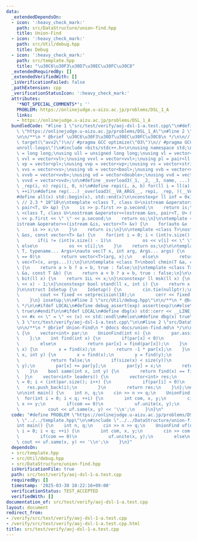 ```yaml
---
data:
  _extendedDependsOn:
  - icon: ':heavy_check_mark:'
    path: src/DataStructure/union-find.hpp
    title: Union-Find
  - icon: ':heavy_check_mark:'
    path: src/Util/debug.hpp
    title: Debug
  - icon: ':heavy_check_mark:'
    path: src/template.hpp
    title: "\u30C6\u30F3\u30D7\u30EC\u30FC\u30C8"
  _extendedRequiredBy: []
  _extendedVerifiedWith: []
  _isVerificationFailed: false
  _pathExtension: cpp
  _verificationStatusIcon: ':heavy_check_mark:'
  attributes:
    '*NOT_SPECIAL_COMMENTS*': ''
    PROBLEM: https://onlinejudge.u-aizu.ac.jp/problems/DSL_1_A
    links:
    - https://onlinejudge.u-aizu.ac.jp/problems/DSL_1_A
  bundledCode: "#line 1 \"src/test/verify/aoj-dsl-1-a.test.cpp\"\n#define PROBLEM\
    \ \"https://onlinejudge.u-aizu.ac.jp/problems/DSL_1_A\"\n#line 2 \"src/template.hpp\"\
    \n\n/**\n * @brief \u30C6\u30F3\u30D7\u30EC\u30FC\u30C8\n */\n\n// #pragma GCC\
    \ target(\"avx2\")\n// #pragma GCC optimize(\"O3\")\n// #pragma GCC optimize(\"\
    unroll-loops\")\n#include <bits/stdc++.h>\n\nusing namespace std;\n\nusing ll\
    \ = long long;\nusing ull = unsigned long long;\nusing vl = vector<ll>;\nusing\
    \ vvl = vector<vl>;\nusing vvvl = vector<vvl>;\nusing pl = pair<ll, ll>;\nusing\
    \ vp = vector<pl>;\nusing vvp = vector<vp>;\nusing vs = vector<string>;\nusing\
    \ vvs = vector<vs>;\nusing vb = vector<bool>;\nusing vvb = vector<vb>;\nusing\
    \ vvvb = vector<vvb>;\nusing vd = vector<double>;\nusing vvd = vector<vd>;\nusing\
    \ vvvd = vector<vvd>;\n\n#define _overload3(_1, _2, _3, name, ...) name\n#define\
    \ _rep(i, n) repi(i, 0, n)\n#define repi(i, a, b) for(ll i = ll(a); i < ll(b);\
    \ ++i)\n#define rep(...) _overload3(__VA_ARGS__, repi, _rep, )(__VA_ARGS__)\n\
    #define all(x) std::begin(x), std::end(x)\n\nconstexpr ll inf = 0x1fffffffffffffffLL;\
    \ // 2.3 * 10^18\n\ntemplate <class T, class U>\nistream &operator>>(istream &is,\
    \ pair<T, U> &p) {\n    is >> p.first >> p.second;\n    return is;\n}\n\ntemplate\
    \ <class T, class U>\nostream &operator<<(ostream &os, pair<T, U> &p) {\n    os\
    \ << p.first << \" \" << p.second;\n    return os;\n}\n\ntemplate <class T>\n\
    istream &operator>>(istream &is, vector<T> &v) {\n    for(auto &x : v) {\n   \
    \     is >> x;\n    }\n    return is;\n}\n\ntemplate <class T>\nostream &operator<<(ostream\
    \ &os, const vector<T> &v) {\n    for(int i = 0; i < (int)v.size(); i++) {\n \
    \       if(i != (int)v.size() - 1)\n            os << v[i] << \" \";\n       \
    \ else\n            os << v[i];\n    }\n    return os;\n}\n\ntemplate <typename\
    \ T, typename... Args>\nauto vec(T x, int arg, Args... args) {\n    if constexpr(sizeof...(args)\
    \ == 0)\n        return vector<T>(arg, x);\n    else\n        return vector(arg,\
    \ vec<T>(x, args...));\n}\n\ntemplate <class T>\nbool chmin(T &a, const T &b)\
    \ {\n    return a > b ? a = b, true : false;\n}\ntemplate <class T>\nbool chmax(T\
    \ &a, const T &b) {\n    return a < b ? a = b, true : false;\n}\n\nconstexpr ll\
    \ bit(ll x) {\n    return 1LL << x;\n}\nconstexpr ll msk(ll x) {\n    return (1LL\
    \ << x) - 1;\n}\nconstexpr bool stand(ll x, int i) {\n    return x & bit(i);\n\
    }\n\nstruct IoSetup {\n    IoSetup() {\n        cin.tie(nullptr);\n        ios::sync_with_stdio(false);\n\
    \        cout << fixed << setprecision(10);\n        cerr << fixed << setprecision(10);\n\
    \    }\n} iosetup;\n\n#line 2 \"src/Util/debug.hpp\"\n\n/**\n * @brief Debug\n\
    \ */\n\n#ifdef LOCAL\n#define debug_assert(exp) assert(exp)\n#else\n#define debug_assert(exp)\
    \ true\n#endif\n\n#ifdef LOCAL\n#define dbg(x) std::cerr << __LINE__ << \" : \"\
    \ << #x << \" = \" << (x) << std::endl\n#else\n#define dbg(x) true\n#endif\n#line\
    \ 3 \"src/test/verify/aoj-dsl-1-a.test.cpp\"\n\n#line 2 \"src/DataStructure/union-find.hpp\"\
    \n\n/**\n * @brief Union-Find\n * @docs docs/union-find.md\n */\n\nstruct UnionFind\
    \ {\n    vector<int> par;\n    UnionFind(int n) {\n        par.assign(n, -1);\n\
    \    };\n    int find(int x) {\n        if(par[x] < 0)\n            return x;\n\
    \        else\n            return par[x] = find(par[x]);\n    }\n    int size(int\
    \ x) {\n        x = find(x);\n        return -1 * par[x];\n    }\n    bool unite(int\
    \ x, int y) {\n        x = find(x);\n        y = find(y);\n        if(x == y)\n\
    \            return false;\n        if(size(x) < size(y))\n            swap(x,\
    \ y);\n        par[x] += par[y];\n        par[y] = x;\n        return true;\n\
    \    }\n    bool same(int x, int y) {\n        return find(x) == find(y);\n  \
    \  }\n    vector<int> leaders() {\n        vector<int> res;\n        for(int i\
    \ = 0; i < (int)par.size(); i++) {\n            if(par[i] < 0)\n             \
    \   res.push_back(i);\n        }\n        return res;\n    }\n};\n#line 5 \"src/test/verify/aoj-dsl-1-a.test.cpp\"\
    \n\nint main() {\n    int n, q;\n    cin >> n >> q;\n    UnionFind uf(n);\n  \
    \  for(int i = 0; i < q; ++i) {\n        int com, x, y;\n        cin >> com >>\
    \ x >> y;\n        if(com == 0)\n            uf.unite(x, y);\n        else\n \
    \           cout << uf.same(x, y) << '\\n';\n    }\n}\n"
  code: "#define PROBLEM \"https://onlinejudge.u-aizu.ac.jp/problems/DSL_1_A\"\n#include\
    \ \"../../template.hpp\"\n\n#include \"../../DataStructure/union-find.hpp\"\n\n\
    int main() {\n    int n, q;\n    cin >> n >> q;\n    UnionFind uf(n);\n    for(int\
    \ i = 0; i < q; ++i) {\n        int com, x, y;\n        cin >> com >> x >> y;\n\
    \        if(com == 0)\n            uf.unite(x, y);\n        else\n           \
    \ cout << uf.same(x, y) << '\\n';\n    }\n}"
  dependsOn:
  - src/template.hpp
  - src/Util/debug.hpp
  - src/DataStructure/union-find.hpp
  isVerificationFile: true
  path: src/test/verify/aoj-dsl-1-a.test.cpp
  requiredBy: []
  timestamp: '2025-03-30 10:22:16+09:00'
  verificationStatus: TEST_ACCEPTED
  verifiedWith: []
documentation_of: src/test/verify/aoj-dsl-1-a.test.cpp
layout: document
redirect_from:
- /verify/src/test/verify/aoj-dsl-1-a.test.cpp
- /verify/src/test/verify/aoj-dsl-1-a.test.cpp.html
title: src/test/verify/aoj-dsl-1-a.test.cpp
---
```

